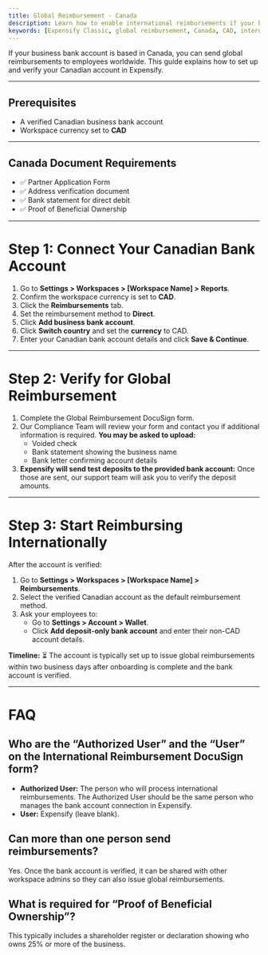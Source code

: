 ```yaml
---
title: Global Reimbursement - Canada
description: Learn how to enable international reimbursements if your business bank account is in Canada.
keywords: [Expensify Classic, global reimbursement, Canada, CAD, international payments, direct deposit, DocuSign, compliance]
---
```

<div id="expensify-classic" markdown="1">

If your business bank account is based in Canada, you can send global reimbursements to employees worldwide. This guide explains how to set up and verify your Canadian account in Expensify.

---

## Prerequisites
- A verified Canadian business bank account
- Workspace currency set to **CAD**

---

## Canada Document Requirements
- ✅ Partner Application Form
- ✅ Address verification document
- ✅ Bank statement for direct debit
- ✅ Proof of Beneficial Ownership

---

# Step 1: Connect Your Canadian Bank Account
1. Go to **Settings > Workspaces > [Workspace Name] > Reports**.
2. Confirm the workspace currency is set to **CAD**.
3. Click the **Reimbursements** tab.
4. Set the reimbursement method to **Direct**.
5. Click **Add business bank account**.
6. Click **Switch country** and set the **currency** to CAD.
7. Enter your Canadian bank account details and click **Save & Continue**.

---

# Step 2: Verify for Global Reimbursement
1. Complete the Global Reimbursement DocuSign form.
2. Our Compliance Team will review your form and contact you if additional information is required.
   **You may be asked to upload:**
   - Voided check
   - Bank statement showing the business name
   - Bank letter confirming account details
3. **Expensify will send test deposits to the provided bank account:** Once those are sent, our support team will ask you to verify the deposit amounts. 

---

# Step 3: Start Reimbursing Internationally
After the account is verified:
1. Go to **Settings > Workspaces > [Workspace Name] > Reimbursements**.
2. Select the verified Canadian account as the default reimbursement method.
3. Ask your employees to:
   - Go to **Settings > Account > Wallet**.
   - Click **Add deposit-only bank account** and enter their non-CAD account details.

**Timeline:** ⏳ The account is typically set up to issue global reimbursements within two business days after onboarding is complete and the bank account is verified.

---

# FAQ

## Who are the “Authorized User” and the “User” on the International Reimbursement DocuSign form?
- **Authorized User:** The person who will process international reimbursements. The Authorized User should be the same person who manages the bank account connection in Expensify.
- **User:** Expensify (leave blank).

## Can more than one person send reimbursements?
Yes. Once the bank account is verified, it can be shared with other workspace admins so they can also issue global reimbursements.

## What is required for “Proof of Beneficial Ownership”?
This typically includes a shareholder register or declaration showing who owns 25% or more of the business.

</div>
